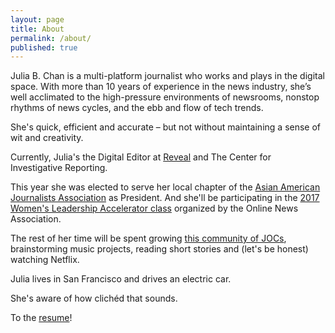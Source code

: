```yaml
---
layout: page
title: About
permalink: /about/
published: true
---
```


Julia B. Chan is a multi-platform journalist who works and plays in the digital space. With more than 10 years of experience in the news industry, she’s well acclimated to the high-pressure environments of newsrooms, nonstop rhythms of news cycles, and the ebb and flow of tech trends.

She's quick, efficient and accurate – but not without maintaining a sense of wit and creativity.

Currently, Julia's the Digital Editor at [Reveal](https://www.revealnews.org/) and The Center for Investigative Reporting. 

This year she was elected to serve her local chapter of the [Asian American Journalists Association](http://www.aaja.org/) as President. And she'll be participating in the [2017 Women's Leadership Accelerator class](https://journalists.org/programs/womens-leadership-accelerator/2017-class/) organized by the Online News Association. 

The rest of her time will be spent growing [this community of JOCs](https://journalistsofcolor.us/), brainstorming music projects, reading short stories and (let's be honest) watching Netflix.

Julia lives in San Francisco and drives an electric car. 

She's aware of how clichéd that sounds.

To the [resume](/resume/)!

